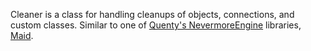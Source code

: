 Cleaner is a class for handling cleanups of objects, connections, and custom classes. Similar to one of [Quenty's NevermoreEngine](https://github.com/Quenty/NevermoreEngine) libraries, [Maid](https://github.com/Quenty/NevermoreEngine/tree/main/src/maid).